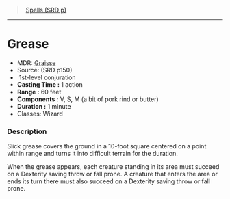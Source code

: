 ﻿---
!SpellItem
Family: SpellVO
Level: 1
Type: conjuration
CastingTime: 1 action
Range: 60 feet
Components: V, S, M (a bit of pork rind or butter)
Duration: 1 minute
Classes: Wizard
Id: spells_vo.md#grease
ParentLink: spells_vo.md#spells-srd-p
Name: Grease
ParentName: Spells (SRD p)
NameLevel: 1
AltName: '[Graisse](hd_spells_graisse.md)'
Source: (SRD p150)
Attributes:
  Name: Grease
  Markdown: >+
    # <!--Name-->Grease<!--/Name-->


    - MDR: <!--AltName-->[Graisse](hd_spells_graisse.md)<!--/AltName-->

    - Source: <!--Source-->(SRD p150)<!--/Source-->

    -  <!--Level-->1<!--/Level-->st-level <!--Type-->conjuration<!--/Type-->

    - **Casting Time :** <!--CastingTime-->1 action<!--/CastingTime-->

    - **Range :** <!--Range-->60 feet<!--/Range-->

    - **Components :** <!--Components-->V, S, M (a bit of pork rind or butter)<!--/Components-->

    - **Duration :** <!--Duration-->1 minute<!--/Duration-->

    - Classes: <!--Classes-->Wizard<!--/Classes-->


    ### Description


    Slick grease covers the ground in a 10-foot square centered on a point within range and turns it into difficult terrain for the duration.


    When the grease appears, each creature standing in its area must succeed on a Dexterity saving throw or fall prone. A creature that enters the area or ends its turn there must also succeed on a Dexterity saving throw or fall prone.

  AltName: '[Graisse](hd_spells_graisse.md)'
  Source: (SRD p150)
  Level: 1
  Type: conjuration
  CastingTime: 1 action
  Range: 60 feet
  Components: V, S, M (a bit of pork rind or butter)
  Duration: 1 minute
  Classes: Wizard
AttributesDictionary: >+
  Name: Grease

  Markdown: >+

    # <!--Name-->Grease<!--/Name-->





    - MDR: <!--AltName-->[Graisse](hd_spells_graisse.md)<!--/AltName-->



    - Source: <!--Source-->(SRD p150)<!--/Source-->



    -  <!--Level-->1<!--/Level-->st-level <!--Type-->conjuration<!--/Type-->



    - **Casting Time :** <!--CastingTime-->1 action<!--/CastingTime-->



    - **Range :** <!--Range-->60 feet<!--/Range-->



    - **Components :** <!--Components-->V, S, M (a bit of pork rind or butter)<!--/Components-->



    - **Duration :** <!--Duration-->1 minute<!--/Duration-->



    - Classes: <!--Classes-->Wizard<!--/Classes-->





    ### Description





    Slick grease covers the ground in a 10-foot square centered on a point within range and turns it into difficult terrain for the duration.





    When the grease appears, each creature standing in its area must succeed on a Dexterity saving throw or fall prone. A creature that enters the area or ends its turn there must also succeed on a Dexterity saving throw or fall prone.



  AltName: '[Graisse](hd_spells_graisse.md)'

  Source: (SRD p150)

  Level: 1

  Type: conjuration

  CastingTime: 1 action

  Range: 60 feet

  Components: V, S, M (a bit of pork rind or butter)

  Duration: 1 minute

  Classes: Wizard

---
> [Spells (SRD p)](srd_spells.md)

---

# Grease

- MDR: [Graisse](hd_spells_graisse.md)
- Source: (SRD p150)
-  1st-level conjuration
- **Casting Time :** 1 action
- **Range :** 60 feet
- **Components :** V, S, M (a bit of pork rind or butter)
- **Duration :** 1 minute
- Classes: Wizard

### Description

Slick grease covers the ground in a 10-foot square centered on a point within range and turns it into difficult terrain for the duration.

When the grease appears, each creature standing in its area must succeed on a Dexterity saving throw or fall prone. A creature that enters the area or ends its turn there must also succeed on a Dexterity saving throw or fall prone.

